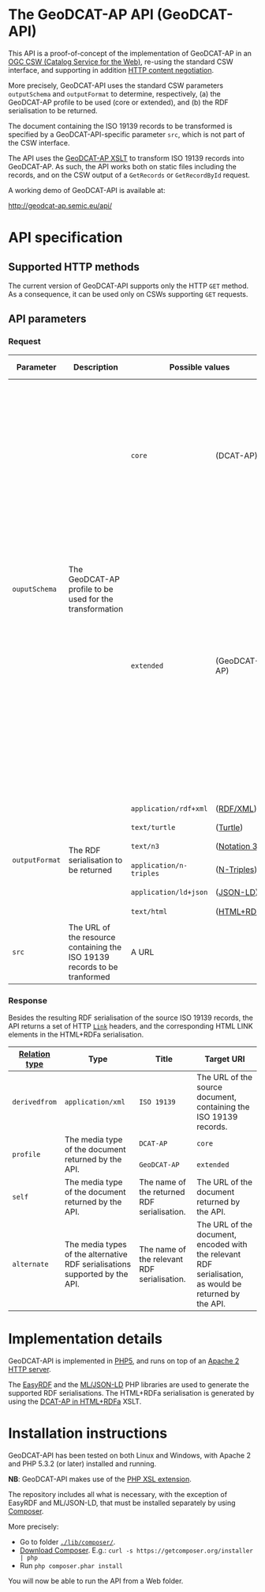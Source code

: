 ﻿
# The GeoDCAT-AP API (GeoDCAT-API)

This API is a proof-of-concept of the implementation of GeoDCAT-AP in an [OGC CSW (Catalog Service for the Web)](http://www.opengeospatial.org/standards/cat), re-using the standard CSW interface, and supporting in addition [HTTP content negotiation](https://tools.ietf.org/html/rfc7231#section-3.4).

More precisely, GeoDCAT-API uses the standard CSW parameters `outputSchema` and `outputFormat` to determine, respectively, (a) the GeoDCAT-AP profile to be used (core or extended), and (b) the RDF serialisation to be returned.

The document containing the ISO 19139 records to be transformed is specified by a GeoDCAT-API-specific parameter `src`, which is not part of the CSW interface. 

The API uses the [GeoDCAT-AP XSLT](https://webgate.ec.europa.eu/CITnet/stash/projects/ODCKAN/repos/iso-19139-to-dcat-ap) to transform ISO 19139 records into GeoDCAT-AP. As such, the API works both on static files including the records, and on the CSW output of a `GetRecords` or `GetRecordById` request.

A working demo of GeoDCAT-API is available at: 

http://geodcat-ap.semic.eu/api/

# API specification

## Supported HTTP methods

The current version of GeoDCAT-API supports only the HTTP `GET` method. As a consequence, it can be used only on CSWs supporting `GET` requests.

## API parameters

### Request

<table style="width:100%;">
  <thead>
    <tr>
      <th>Parameter</th>
      <th>Description</th>
      <th colspan="2">Possible values</th>
      <th>Default value</th>
      <th>Notes</th>
    </tr>
  </thead>
  <tbody>
    <tr>
      <td rowspan="2"><code>ouputSchema</code></td>
      <td rowspan="2">The GeoDCAT-AP profile to be used for the transformation</td>
      <td><code>core</code></td><td>(DCAT-AP)</td>
      <td rowspan="2"><code>core</code></td>
      <td rowspan="2">
        <p>If this parameter is omitted, the API uses the "core" profile as default.</p>
        <p>The "core" profile is labelled "DCAT-AP", since it returns just the metadata elements supported in DCAT-AP.</p>
        <p><strong>NB</strong>: The current values of this parameter are provisional, and they are meant to be replaced by the official namespace URIs of DCAT-AP and GeoDCAT-AP, when available.</p>
      </td>
    </tr>
    <tr>
      <td><code>extended</code></td><td>(GeoDCAT-AP)</td>
    </tr>
    <tr>
      <td rowspan="6"><code>outputFormat</code></td>
      <td rowspan="6">The RDF serialisation to be returned</td>
      <td><code>application/rdf+xml</code></td><td>(<a href="http://www.w3.org/TR/rdf-syntax-grammar/">RDF/XML</a>)</td>
      <td rowspan="6">N/A</td>
      <td rowspan="6">If this parameter is omitted, the returned RDF serialisation is determined via HTTP content negotiation</td>
    </tr>
    <tr>
      <td><code>text/turtle</code></td><td>(<a href="http://www.w3.org/TR/turtle/">Turtle</a>)</td>
    </tr>
    <tr>
      <td><code>text/n3</code></td><td>(<a href="http://www.w3.org/TeamSubmission/n3/">Notation 3</a>)</td>
    </tr>
    <tr>
      <td><code>application/n-triples</code></td><td>(<a href="http://www.w3.org/TR/n-triples/">N-Triples</a>)</td>
    </tr>
    <tr>
      <td><code>application/ld+json</code></td><td>(<a href="http://www.w3.org/TR/json-ld/">JSON-LD</a>)</td>
    </tr>
    <tr>
      <td><code>text/html</code></td><td>(<a href="http://www.w3.org/TR/html-rdfa/">HTML+RDFa</a>)</td>
    </tr>
    <tr>
      <td><code>src</code></td>
      <td>The URL of the resource containing the ISO 19139 records to be tranformed</td>
      <td colspan="2">A URL</td>
      <td>N/A</td>
      <td></td>
    </tr>
  </tbody>
</table>

### Response

Besides the resulting RDF serialisation of the source ISO 19139 records, the API returns a set of HTTP [`Link`](https://tools.ietf.org/html/rfc5988) headers, and the corresponding HTML LINK elements in the HTML+RDFa serialisation.

<table width="100%">
  <thead>
    <tr>
      <th><a href="http://www.iana.org/assignments/link-relations/" title="IANA Link Relations">Relation type</a></th>
      <th>Type</th>
      <th>Title</th>
      <th>Target URI</th>
    </tr>
  </thead>
  <tbody>
    <tr>
      <td><code>derivedfrom</code></td>
      <td><code>application/xml</code></td>
      <td><code>ISO 19139</code></td>
      <td>The URL of the source document, containing the ISO 19139 records.</td>
    </tr>
    <tr>
      <td rowspan="2"><code>profile</code></td>
      <td rowspan="2">The media type of the document returned by the API.</td>
      <td><code>DCAT-AP</code></td>
      <td><code>core</code></td>
    </tr>
    <tr>
      <td><code>GeoDCAT-AP</code></td>
      <td><code>extended</code></td>
    </tr>
    <tr>
      <td><code>self</code></td>
      <td>The media type of the document returned by the API.</td>
      <td>The name of the returned RDF serialisation.</td>
      <td>The URL of the document returned by the API.</td>
    </tr>
    <tr>
      <td><code>alternate</code></td>
      <td>The media types of the alternative RDF serialisations supported by the API.</td>
      <td>The name of the relevant RDF serialisation.</td>
      <td>The URL of the document, encoded with the relevant RDF serialisation, as would be returned by the API.</td>
    </tr>
  </tbody>
</table>

# Implementation details

GeoDCAT-API is implemented in [PHP5](http://php.net/), and runs on top of an [Apache 2 HTTP server](http://httpd.apache.org/).

The [EasyRDF](http://www.easyrdf.org/) and the [ML/JSON-LD](https://github.com/lanthaler/JsonLD) PHP libraries are used to generate the supported RDF serialisations. The HTML+RDFa serialisation is generated by using the [DCAT-AP in HTML+RDFa](../../../dcat-ap-rdf2html/) XSLT.

# Installation instructions

GeoDCAT-API has been tested on both Linux and Windows, with Apache 2 and PHP 5.3.2 (or later) installed and running.

**NB**: GeoDCAT-API makes use of the [PHP XSL extension](http://php.net/manual/en/xsl.installation.php).

The repository includes all what is necessary, with the exception of EasyRDF and ML/JSON-LD, that must be installed separately by using [Composer](https://getcomposer.org/).

More precisely:

* Go to folder [`./lib/composer/`](./lib/composer/).
* [Download Composer](https://getcomposer.org/download/). E.g.: `curl -s https://getcomposer.org/installer | php`
* Run `php composer.phar install`

You will now be able to run the API from a Web folder.
